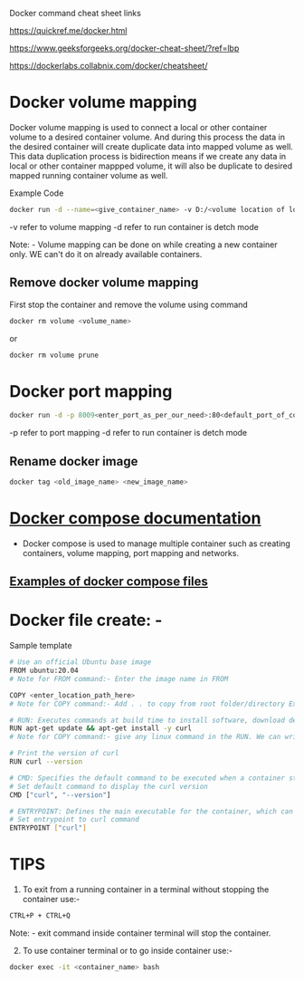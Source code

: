 Docker command cheat sheet links

https://quickref.me/docker.html

https://www.geeksforgeeks.org/docker-cheat-sheet/?ref=lbp

https://dockerlabs.collabnix.com/docker/cheatsheet/

# Docker volume mapping
 Docker volume mapping is used to connect a local or other container volume to a desired container volume. And during this process the data in the desired container will create duplicate data into mapped volume as well. This data duplication process is bidirection means if we create any data in local or other container mappped volume, it will also be duplicate to desired mapped running container volume as well.

Example Code
```bash
docker run -d --name=<give_container_name> -v D:/<volume location of local host or of another container>:/<volume location_of_container_or_foldername_of_desired_container> <image_name> bash
```
-v refer to volume mapping
-d refer to run container is detch mode

Note: - Volume mapping can be done on while creating a new container only. WE can't do it on already available containers.

## Remove docker volume mapping

First stop the container and remove the volume using command

```bash
docker rm volume <volume_name>
```
or 

```bash
docker rm volume prune
```
# Docker port mapping

```bash
docker run -d -p 8009<enter_port_as_per_our_need>:80<default_port_of_container_or_image> <image_name>
```
-p refer to port mapping
-d refer to run container is detch mode

## Rename docker image

```bash
docker tag <old_image_name> <new_image_name>
```

# [Docker compose documentation](https://docs.docker.com/reference/compose-file/services/)
 - Docker compose is used to manage multiple container such as creating containers, volume mapping, port mapping and networks.

## [Examples of docker compose files](https://docs.github.com/en/actions/use-cases-and-examples)

# Docker file create: -  
Sample template

```bash
# Use an official Ubuntu base image
FROM ubuntu:20.04
# Note for FROM command:- Enter the image name in FROM

COPY <enter_location_path_here>
# Note for COPY command:- Add . . to copy from root folder/directory Example: - target/Sourabh-Calculator.jar

# RUN: Executes commands at build time to install software, download dependencies, or configure the environment. The result is saved in the image.
RUN apt-get update && apt-get install -y curl
# Note for COPY command:- give any linux command in the RUN. We can write multiple RUN commands in single docker file

# Print the version of curl
RUN curl --version

# CMD: Specifies the default command to be executed when a container starts. It can be overridden when running a container.
# Set default command to display the curl version
CMD ["curl", "--version"]

# ENTRYPOINT: Defines the main executable for the container, which can't be easily overridden. However, additional arguments can be passed when the container starts. When combined with CMD, CMD provides the default arguments for ENTRYPOINT.
# Set entrypoint to curl command
ENTRYPOINT ["curl"]
```

# TIPS

1) To exit from a running container in a terminal without stopping the container use:-
```bash
CTRL+P + CTRL+Q
```
Note: - exit command inside container terminal will stop the container.

2) To use container terminal or to go inside container use:-
```bash
docker exec -it <container_name> bash
```
